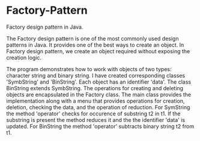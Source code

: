 # Factory-Pattern
Factory design pattern in Java.

The Factory design pattern is one of the most commonly used design patterns in Java. It provides one of the best ways to create an object. In Factory design pattern, we create an object required without exposing the creation logic.

The program demonstrates how to work with objects of two types: character string and binary string. I have created corresponding classes 'SymbString' and 'BinString'. Each object has an identifier 'data'. The class BinString extends SymbString. The operations for creating and deleting objects are encapsulated in the Factory class. The main class provides the implementation along with a menu that provides operations for creation, deletion, checking the data, and the operation of reduction.
For SymString the method 'operator' checks for occurence of substring t2 in t1. If the substring is present the method reduces it and the the identifier 'data' is updated. For BinString the method 'operator' subtracts binary string t2 from t1.
